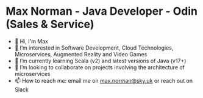 # Max Norman - Java Developer - Odin (Sales & Service)
- 👋 Hi, I'm Max
- 👀 I’m interested in Software Development, Cloud Technologies, Microservices, Augmented Reality and Video Games
- 🌱 I’m currently learning Scala (v2) and latest versions of Java (v17+)
- 💞️ I’m looking to collaborate on projects involving the architecture of microservices
- 📫 How to reach me: email me on max.norman@sky.uk or reach out on Slack

<!---
maxnormandev/maxnormandev is a ✨ special ✨ repository because its `README.md` (this file) appears on your GitHub profile.
You can click the Preview link to take a look at your changes.
--->
